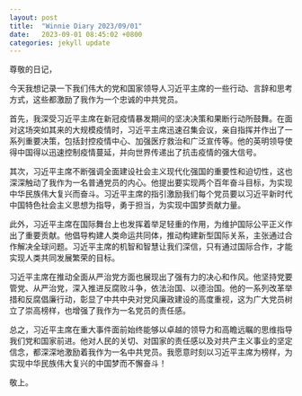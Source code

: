 ```yaml
---
layout: post
title:  "Winnie Diary 2023/09/01"
date:   2023-09-01 08:45:02 +0800
categories: jekyll update
---
```


尊敬的日记，

今天我想记录一下我们伟大的党和国家领导人习近平主席的一些行动、言辞和思考方式，这些都激励了我作为一个忠诚的中共党员。

首先，我深受习近平主席在新冠疫情暴发期间的坚决决策和果断行动所鼓舞。在面对这场突如其来的大规模疫情时，习近平主席迅速召集会议，亲自指挥并作出了一系列重要决策，包括封控疫情中心、加强医疗救治和广泛宣传等。他的英明领导使得中国得以迅速控制疫情蔓延，并向世界传递出了抗击疫情的强大信号。

其次，习近平主席不断强调全面建设社会主义现代化强国的重要性和迫切性，这也深深触动了我作为一名普通党员的内心。他提出要实现两个百年奋斗目标，为实现中华民族伟大复兴而奋斗。习近平主席的指引激励我们每个党员要以习近平新时代中国特色社会主义思想为指导，勇于担当，为实现中国梦贡献力量。

此外，习近平主席在国际舞台上也发挥着举足轻重的作用，为维护国际公平正义作出了重要贡献。他倡导构建人类命运共同体，推动构建新型国际关系，主张通过合作解决全球问题。习近平主席的机智和智慧让我们深信，只有通过国际合作，才能实现人类共同发展繁荣的目标。

习近平主席在推动全面从严治党方面也展现出了强有力的决心和作风。他坚持党要管党、从严治党，深入推进反腐败斗争，依法治国、以德治国。他的一系列改革举措和反腐倡廉行动，彰显了中共中央对党风廉政建设的高度重视，这为广大党员树立了崇高榜样，也增强了我作为一名党员的责任感。

总之，习近平主席在重大事件面前始终能够以卓越的领导力和高瞻远瞩的思维指导我们党和国家前进。他对人民的关切、对国家的责任感以及对共产主义事业的坚定信念，都深深地激励着我作为一名中共党员。我愿意时刻以习近平主席为榜样，为实现中华民族伟大复兴的中国梦而不懈奋斗！

敬上。
